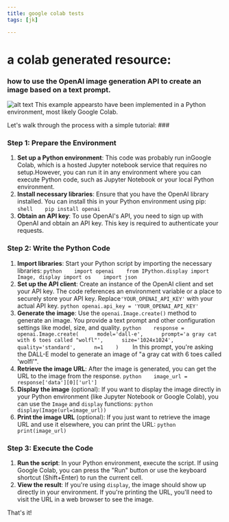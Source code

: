 ```yaml
---
title: google colab tests
tags: [jk]

---
```




# a colab generated resource:
### how to use the OpenAI image generation API to create an image based on a text prompt. 

![alt text](https://files.slack.com/files-pri/T0HTW3H0V-F067N92HX5Z/image.png?pub_secret=a126486d8d)
This example appearsto have been implemented in a Python environment, most likely Google Colab.

Let's walk through the process with a simple tutorial:  ### 
### Step 1: Prepare the Environment  
1. **Set up a Python environment**: This code was probably run inGoogle Colab, which is a hosted Jupyter notebook service that requires no setup.However, you can run it in any environment where you can execute Python code, such as Jupyter Notebook or your local Python environment.  
2. **Install necessary libraries**: Ensure that you have the OpenAI library installed. You can install this in your Python environment using pip:     ```shell    pip
install openai    ```  
3. **Obtain an API key**: To use OpenAI's API, you need to sign up with OpenAI and obtain an API key. This key is required to authenticate your requests.  
### Step 2: Write the Python Code  
1. **Import libraries**: Start your Python script by importing the necessary libraries:
```python    import openai    from IPython.display import Image, display import os    import json    ```  
2. **Set up the API client**: Create an instance of the OpenAI client and set your API key. The code references an environment variable or a place to securely store your API key. Replace`'YOUR_OPENAI_API_KEY'` with your actual API key.     ```python
openai.api_key = 'YOUR_OPENAI_API_KEY'    ```  
3. **Generate the image**: Use the `openai.Image.create()` method to generate an image. You provide a text prompt and other configuration settings like model, size, and quality. ```python    response = openai.Image.create(      model='dall-e',      prompt='a
gray cat with 6 toes called "wolfl"',      size='1024x1024',
quality='standard',      n=1    )    ```     In this prompt, you're asking the
DALL-E model to generate an image of "a gray cat with 6 toes called 'wolfl'".
4. **Retrieve the image URL**: After the image is generated, you can get the URL
to the image from the response.     ```python    image_url =
response['data'][0]['url']    ```  
5. **Display the image** (optional): If you
want to display the image directly in your Python environment (like Jupyter
Notebook or Google Colab), you can use the `Image` and `display` functions:
```python    display(Image(url=image_url))    ```  
6. **Print the image URL**
(optional): If you just want to retrieve the image URL and use it elsewhere, you
can print the URL:     ```python    print(image_url)    ```  

### Step 3: Execute the Code  
1. **Run the script**: In your Python environment, execute the script. If using Google Colab, you can press the "Run" button or use the keyboard shortcut (Shift+Enter) to run the current cell.  
2. **View the result**: If you're using `display`, the image should show up directly in your environment. If you're printing the URL, you'll need to visit the URL in a web browser to see the image.  


That's it!